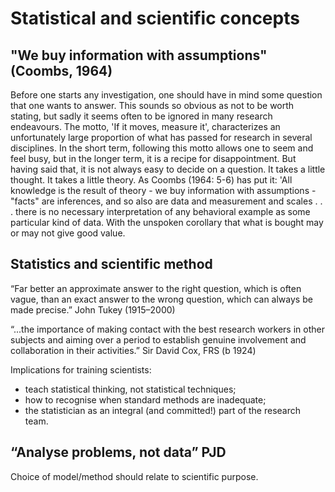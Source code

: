 # Statistical and scientific concepts

## "We buy information with assumptions" (Coombs, 1964)
Before one starts any investigation, one should have in mind some question that one wants to answer. This sounds so obvious as not to be worth stating, but sadly it seems often to be ignored in many research endeavours. The motto, 'If it moves, measure it', characterizes an unfortunately large proportion of what has passed for research in several disciplines. In the short term, following this motto allows one to seem and feel busy, but in the longer term, it is a recipe for disappointment. But having said that, it is not always easy to decide on a question. It takes a little thought. It takes a little theory. As Coombs (1964: 5-6) has put it: 'All knowledge is the result of theory - we buy information with assumptions - "facts" are inferences, and so also are data and measurement and scales . . . there is no necessary interpretation of any behavioral example as some particular kind of data. With the unspoken corollary that what is bought may or may not give good value.

## Statistics and scientific method
“Far better an approximate answer to the right
question, which is often vague, than an exact answer to
the wrong question, which can always be made precise.”
John Tukey (1915–2000)

“...the importance of making contact with the best
research workers in other subjects and aiming over a
period to establish genuine involvement and
collaboration in their activities.”
Sir David Cox, FRS (b 1924)

Implications for training scientists:
- teach statistical thinking, not statistical techniques;
- how to recognise when standard methods are inadequate;
- the statistician as an integral (and committed!) part of the research team.

## “Analyse problems, not data” PJD
Choice of model/method should relate to scientific purpose.
